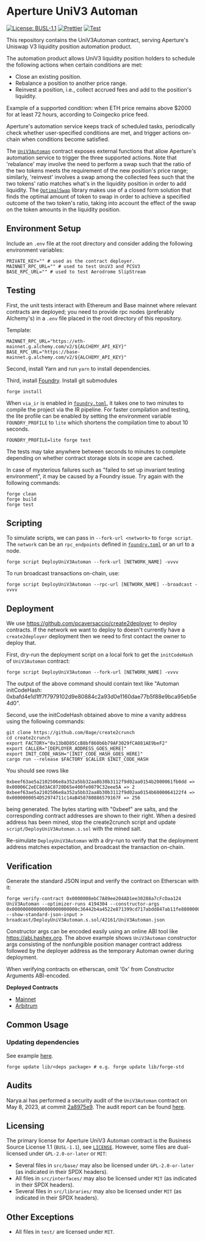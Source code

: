 # Aperture UniV3 Automan

[![License: BUSL-1.1](https://img.shields.io/badge/License-BUSL--1.1-yellow.svg)](https://opensource.org/licenses/BUSL-1.1)
[![Prettier](https://github.com/Aperture-Finance/uniswap-v3-automan/actions/workflows/prettier.yml/badge.svg)](https://github.com/Aperture-Finance/uniswap-v3-automan/actions/workflows/prettier.yml)
[![Test](https://github.com/Aperture-Finance/uniswap-v3-automan/actions/workflows/test.yml/badge.svg)](https://github.com/Aperture-Finance/uniswap-v3-automan/actions/workflows/test.yml)

This repository contains the UniV3Automan contract, serving Aperture's Uniswap V3 liquidity position automation product.

The automation product allows UniV3 liquidity position holders to schedule the following actions when certain conditions
are met:

- Close an existing position.
- Rebalance a position to another price range.
- Reinvest a position, i.e., collect accrued fees and add to the position's liquidity.

Example of a supported condition: when ETH price remains above $2000 for at least 72 hours, according to Coingecko price
feed.

Aperture's automation service keeps track of scheduled tasks, periodically check whether user-specified conditions are
met, and trigger actions on-chain when conditions become satisfied.

The [`UniV3Automan`](./src/UniV3Automan.sol) contract exposes external functions that allow Aperture's automation
service to trigger the three supported actions. Note that 'rebalance' may involve the need to perform a swap such that
the ratio of the two tokens meets the requirement of the new position's price range; similarly, 'reinvest' involves a
swap among the collected fees such that the two tokens' ratio matches what's in the liquidity position in order to add
liquidity. The [`OptimalSwap`](./src/libraries/OptimalSwap.sol) library makes use of a closed form solution that finds
the optimal amount of token to swap in order to achieve a specified outcome of the two token's ratio, taking into
account the effect of the swap on the token amounts in the liquidity position.

## Environment Setup

Include an `.env` file at the root directory and consider adding the following environment variables:

```shell
PRIVATE_KEY="" # used as the contract deployer.
MAINNET_RPC_URL="" # used to test UniV3 and PCSV3
BASE_RPC_URL="" # used to test Aerodrome SlipStream
```

## Testing

First, the unit tests interact with Ethereum and Base mainnet where relevant contracts are deployed; you need to provide rpc
nodes (preferably Alchemy's) in a `.env` file placed in the root directory of this repository.

Template:

```
MAINNET_RPC_URL="https://eth-mainnet.g.alchemy.com/v2/${ALCHEMY_API_KEY}"
BASE_RPC_URL="https://base-mainnet.g.alchemy.com/v2/${ALCHEMY_API_KEY}"
```

Second, install Yarn and run `yarn` to install dependencies.

Third, install [Foundry](https://github.com/foundry-rs/foundry). Install git submodules

```shell
forge install
```

When `via_ir` is enabled in [`foundry.toml`](foundry.toml), it takes one to two minutes to compile the project via
the IR pipeline. For faster compilation and testing, the lite profile can be enabled by setting the environment
variable `FOUNDRY_PROFILE` to `lite` which shortens the compilation time to about 10 seconds.

```shell
FOUNDRY_PROFILE=lite forge test
```

The tests may take anywhere between seconds to minutes to complete depending on whether contract storage slots in scope
are cached.

In case of mysterious failures such as "failed to set up invariant testing environment", it may be caused by a Foundry issue. Try again with the following commands:

```shell
forge clean
forge build
forge test
```

## Scripting

To simulate scripts, we can pass in `--fork-url <network>` to `forge script`. The `network` can be an
`rpc_endpoints` defined in [`foundry.toml`](foundry.toml) or an url to a node.

```shell
forge script DeployUniV3Automan --fork-url [NETWORK_NAME] -vvvv
```

To run broadcast transactions on-chain, use:

```shell
forge script DeployUniV3Automan --rpc-url [NETWORK_NAME] --broadcast -vvvv
```

## Deployment

We use https://github.com/pcaversaccio/create2deployer to deploy contracts. If the network we want to deploy to doesn't currently have a `create2deployer` deployment then we need to first contact the owner to deploy that.

First, dry-run the deployment script on a local fork to get the `initCodeHash` of `UniV3Automan` contract:

```shell
forge script DeployUniV3Automan --fork-url [NETWORK_NAME] -vvvv
```

The output of the above command should contain text like "Automan initCodeHash: 0xbafd4e1d1ff7f7979102d9e80884c2a93d0e1160dae77b5f88e9bca95eb5e4d0".

Second, use the initCodeHash obtained above to mine a vanity address using the following commands:

```shell
git clone https://github.com/0age/create2crunch
cd create2crunch
export FACTORY="0x13b0D85CcB8bf860b6b79AF3029fCA081AE9beF2"
export CALLER="[DEPLOYER_ADDRESS_GOES_HERE]"
export INIT_CODE_HASH="[INIT_CODE_HASH_GOES_HERE]"
cargo run --release $FACTORY $CALLER $INIT_CODE_HASH
```

You should see rows like
```
0xbeef63ae5a2102506e8a352a5bb32aa8b30b3112f9d02aa0154b2000061fb0dd => 0x00006C2eEC8d3AC8720D65e400fe0079C32eee5A => 2
0xbeef63ae5a2102506e8a352a5bb32aa8b30b3112f9d02aa0154b6000064122f4 => 0x0000000054D52974711c14aB458780886579167F => 256
```
being generated. The bytes starting with "0xbeef" are salts, and the corresponding contract addresses are shown to their right. When a desired address has been mined, stop the create2crunch script and update `script/DeployUniV3Automan.s.sol` with the mined salt.

Re-simulate `DeployUniV3Automan` with a dry-run to verify that the deployment address matches expectation, and broadcast the transaction on-chain.


## Verification

Generate the standard JSON input and verify the contract on Etherscan with it:

```shell
forge verify-contract 0x0000008ebC7A89ee204AD1ee30288a7cFcDaa124 UniV3Automan --optimizer-runs 4194304 --constructor-args 0x000000000000000000000000c36442b4a4522e871399cd717abdd847ab11fe88000000000000000000000000beef63ae5a2102506e8a352a5bb32aa8b30b3112 --show-standard-json-input > broadcast/DeployUniV3Automan.s.sol/42161/UniV3Automan.json
```

Constructor args can be encoded easily using an online ABI tool like https://abi.hashex.org. The above example shows `UniV3Automan` constructor args consisting of the nonfungible position manager contract address followed by the deployer address as the temporary Automan owner during deployment.

When verifying contracts on etherscan, omit '0x' from Constructor Arguments ABI-encoded.

**Deployed Contracts**

* [Mainnet](https://etherscan.io/address/0x00000000ede6d8d217c60f93191c060747324bca)
* [Arbitrum](https://arbiscan.io/address/0x00000000ede6d8d217c60f93191c060747324bca)

## Common Usage

### Updating dependencies

See example [here](https://book.getfoundry.sh/projects/dependencies?highlight=update#updating-dependencies).

```shell
forge update lib/<deps package> # e.g. forge update lib/forge-std
```

## Audits

Narya.ai has performed a security audit of the `UniV3Automan` contract on May 8, 2023, at
commit [2a8975e9](https://github.com/Aperture-Finance/core-contracts/commit/2a8975e91e1371fa23b268b30c8959f95027dafb).
The audit report can be
found [here](https://github.com/NaryaAI/publications/blob/1468e568712d5e2aa9b0ecde0a16d3f9f1d715ef/Aperture%20UniV3Automan%20Report.pdf).

## Licensing

The primary license for Aperture UniV3 Automan contract is the Business Source License 1.1 (`BUSL-1.1`),
see [`LICENSE`](./LICENSE). However, some files are dual-licensed under `GPL-2.0-or-later` or `MIT`:

- Several files in `src/base/` may also be licensed under `GPL-2.0-or-later` (as indicated in their SPDX headers).
- All files in `src/interfaces/` may also be licensed under `MIT` (as indicated in their SPDX headers).
- Several files in `src/libraries/` may also be licensed under `MIT` (as indicated in their SPDX headers).

## Other Exceptions

- All files in `test/` are licensed under `MIT`.
